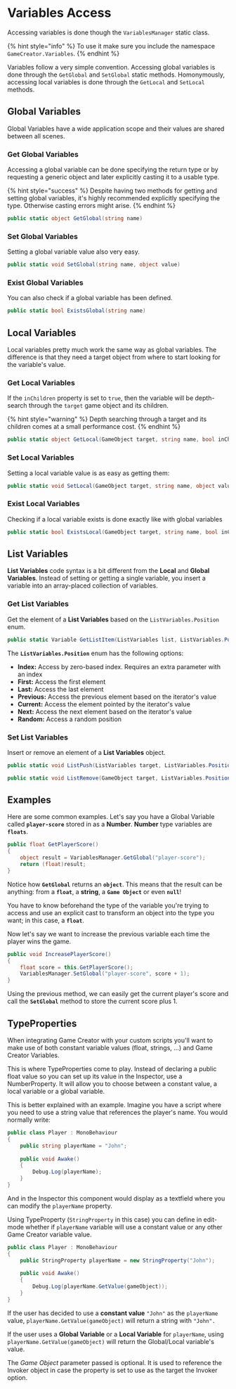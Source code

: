 # Variables Access

Accessing variables is done though the `VariablesManager` static class.

{% hint style="info" %}
To use it make sure you include the namespace `GameCreator.Variables`.
{% endhint %}

Variables follow a very simple convention. Accessing global variables is done through the `GetGlobal` and `SetGlobal` static methods. Homonymously, accessing local variables is done through the `GetLocal` and `SetLocal` methods.

## Global Variables

Global Variables have a wide application scope and their values are shared between all scenes.

### Get Global Variables

Accessing a global variable can be done specifying the return type or by requesting a generic object and later explicitly casting it to a usable type.

{% hint style="success" %}
Despite having two methods for getting and setting global variables, it's highly recommended  explicitly specifying the type. Otherwise casting errors might arise.
{% endhint %}

```csharp
public static object GetGlobal(string name)
```

### Set Global Variables

Setting a global variable value also very easy.

```csharp
public static void SetGlobal(string name, object value)
```

### Exist Global Variables

You can also check if a global variable has been defined.

```csharp
public static bool ExistsGlobal(string name)
```

## Local Variables

Local variables pretty much work the same way as global variables. The difference is that they need a target object from where to start looking for the variable's value.

### Get Local Variables

If the `inChildren` property is set to `true`, then the variable will be depth-search through the `target` game object and its children.

{% hint style="warning" %}
Depth searching through a target and its children comes at a small performance cost.
{% endhint %}

```csharp
public static object GetLocal(GameObject target, string name, bool inChildren = false)
```

### Set Local Variables

Setting a local variable value is as easy as getting them:

```csharp
public static void SetLocal(GameObject target, string name, object value, bool inChildren = false)
```

### Exist Local Variables

Checking if a local variable exists is done exactly like with global variables

```csharp
public static bool ExistsLocal(GameObject target, string name, bool inChildren = false)
```

## List Variables

**List Variables** code syntax is a bit different from the **Local** and **Global Variables**. Instead of setting or getting a single variable, you insert a variable into an array-placed collection of variables.

### Get List Variables

Get the element of a **List Variables** based on the `ListVariables.Position` enum.

```csharp
public static Variable GetListItem(ListVariables list, ListVariables.Position position, int index = 0)
```

The **`ListVariables.Position`**  enum has the following options:

* **Index:** Access by zero-based index. Requires an extra parameter with an index
* **First:** Access the first element
* **Last:** Access the last element
* **Previous:** Access the previous element based on the iterator's value
* **Current:** Access the element pointed by the iterator's value
* **Next:** Access the next element based on the iterator's value
* **Random:** Access a random position

### Set List Variables

Insert or remove an element of a **List Variables** object.

```csharp
public static void ListPush(ListVariables target, ListVariables.Position position, object value)
```

```csharp
public static void ListRemove(GameObject target, ListVariables.Position position)
```

## Examples

Here are some common examples. Let's say you have a Global Variable called **`player-score`** stored in as a **Number**. **Number** type variables are **`floats`**.

```csharp
public float GetPlayerScore()
{
    object result = VariablesManager.GetGlobal("player-score");
    return (float)result;
}
```

Notice how **`GetGlobal`** returns an **`object`**. This means that the result can be anything: from a **`float`**, a **string**, a **`Game Object`** or even **`null`**!

You have to know beforehand the type of the variable you're trying to access and use an explicit cast to transform an object into the type you want; in this case, a **`float`**.

Now let's say we want to increase the previous variable each time the player wins the game.

```csharp
public void IncreasePlayerScore()
{
    float score = this.GetPlayerScore();
    VariablesManager.SetGlobal("player-score", score + 1);
}
```

Using the previous method, we can easily get the current player's score and call the **`SetGlobal`** method to store the current score plus 1.

## TypeProperties

When integrating Game Creator with your custom scripts you'll want to make use of both constant variable values \(float, strings, ...\) and Game Creator Variables. 

This is where TypeProperties come to play. Instead of declaring a public float value so you can set up its value in the Inspector, use a NumberProperty. It will allow you to choose between a constant value, a local variable or a global variable.

This is better explained with an example. Imagine you have a script where you need to use a string value that references the player's name. You would normally write:

```csharp
public class Player : MonoBehaviour
{
    public string playerName = "John";
    
    public void Awake()
    {
        Debug.Log(playerName);
    }
}
```

And in the Inspector this component would display as a textfield where you can modify the `playerName` property.

Using TypeProperty \(`StringProperty` in this case\) you can define in edit-mode whether if `playerName` variable will use a constant value or any other Game Creator variable value.

```csharp
public class Player : MonoBehaviour
{
    public StringProperty playerName = new StringProperty("John");
    
    public void Awake()
    {
        Debug.Log(playerName.GetValue(gameObject));
    }
}
```

If the user has decided to use a **constant value** `"John"` as the `playerName` value, `playerName.GetValue(gameObject)` will return a string with `"John".` 

If the user uses a **Global Variable** or a **Local Variable** for `playerName`, using `playerName.GetValue(gameObject)` will return the Global/Local variable's value.

The _Game Object_ parameter passed is optional. It is used to reference the Invoker object in case the property is set to use as the target the Invoker option.

